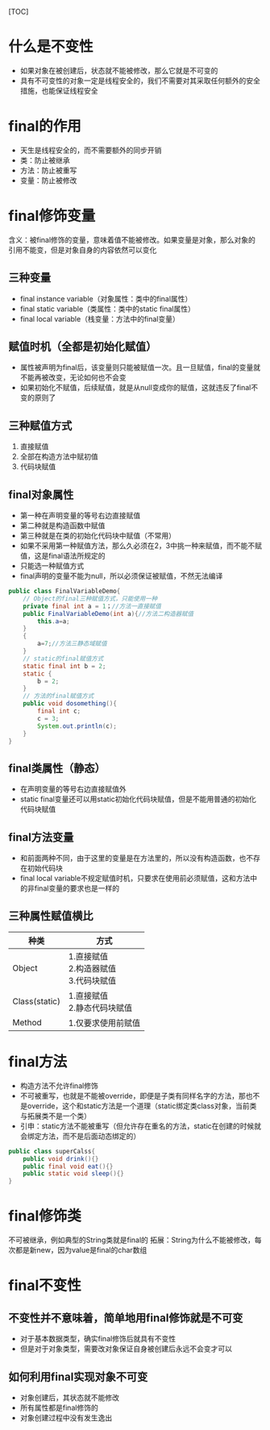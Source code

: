 [TOC]

# 什么是不变性
+ 如果对象在被创建后，状态就不能被修改，那么它就是不可变的
+ 具有不可变性的对象一定是线程安全的，我们不需要对其采取任何额外的安全措施，也能保证线程安全
# final的作用
+ 天生是线程安全的，而不需要额外的同步开销
+ 类：防止被继承
+ 方法：防止被重写
+ 变量：防止被修改
# final修饰变量
含义：被final修饰的变量，意味着值不能被修改。如果变量是对象，那么对象的引用不能变，但是对象自身的内容依然可以变化
## 三种变量
+ final instance variable（对象属性：类中的final属性）
+ final static variable（类属性：类中的static final属性）
+ final local variable（栈变量：方法中的final变量）
## 赋值时机（全都是初始化赋值）
+ 属性被声明为final后，该变量则只能被赋值一次。且一旦赋值，final的变量就不能再被改变，无论如何也不会变
+ 如果初始化不赋值，后续赋值，就是从null变成你的赋值，这就违反了final不变的原则了
## 三种赋值方式
1. 直接赋值
2. 全部在构造方法中赋初值
3. 代码块赋值
## final对象属性
+ 第一种在声明变量的等号右边直接赋值
+ 第二种就是构造函数中赋值
+ 第三种就是在类的初始化代码块中赋值（不常用）
+ 如果不采用第一种赋值方法，那么久必须在2，3中挑一种来赋值，而不能不赋值，这是final语法所规定的
+ 只能选一种赋值方式
+ final声明的变量不能为null，所以必须保证被赋值，不然无法编译

```java
public class FinalVariableDemo{
    // Object的final三种赋值方式，只能使用一种
    private final int a = 1；//方法一直接赋值
    public FinalVariableDemo(int a){//方法二构造器赋值
        this.a=a;
    }
    {
        a=7;//方法三静态域赋值
    }
    // static的final赋值方式
    static final int b = 2;
    static {
        b = 2;
    }
    // 方法的final赋值方式
    public void dosomething(){
        final int c;
        c = 3;
        System.out.println(c);
    }
}
```
## final类属性（静态）
+ 在声明变量的等号右边直接赋值外
+ static final变量还可以用static初始化代码块赋值，但是不能用普通的初始化代码块赋值
## final方法变量
+ 和前面两种不同，由于这里的变量是在方法里的，所以没有构造函数，也不存在初始代码块
+ final local variable不规定赋值时机，只要求在使用前必须赋值，这和方法中的非final变量的要求也是一样的
## 三种属性赋值横比

|     种类      |                  方式                   |
| ------------ | -------------------------------------- |
| Object        | 1.直接赋值</br>2.构造器赋值</br>3.代码块赋值 |
| Class(static) | 1.直接赋值</br>2.静态代码块赋值             |
| Method        | 1.仅要求使用前赋值                        |
# final方法
+ 构造方法不允许final修饰
+ 不可被重写，也就是不能被override，即便是子类有同样名字的方法，那也不是override，这个和static方法是一个道理（static绑定类class对象，当前类与拓展类不是一个类）
+ 引申：static方法不能被重写（但允许存在重名的方法，static在创建的时候就会绑定方法，而不是后面动态绑定的）

```java
public class superCalss{
    public void drink(){}
    public final void eat(){}
    public static void sleep(){}
}
```

# final修饰类
不可被继承，例如典型的String类就是final的
拓展：String为什么不能被修改，每次都是新new，因为value是final的char数组

# final不变性
## 不变性并不意味着，简单地用final修饰就是不可变
+ 对于基本数据类型，确实final修饰后就具有不变性
+ 但是对于对象类型，需要改对象保证自身被创建后永远不会变才可以
## 如何利用final实现对象不可变
+ 对象创建后，其状态就不能修改
+ 所有属性都是final修饰的
+ 对象创建过程中没有发生逸出


